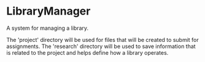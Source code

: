 # LibraryManager

A system for managing a library.

The 'project' directory will be used for files that will be created to submit for assignments. The 'research' directory will be used to save information that is related to the project and helps define how a library operates. 
